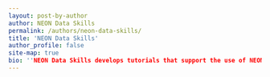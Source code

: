 ```yaml
---
layout: post-by-author
author: NEON Data Skills
permalink: /authors/neon-data-skills/
title: 'NEON Data Skills'
author_profile: false
site-map: true
bio: ''NEON Data Skills develops tutorials that support the use of NEON data. Check out their website: http://www.neondataskills.org''
---
```

